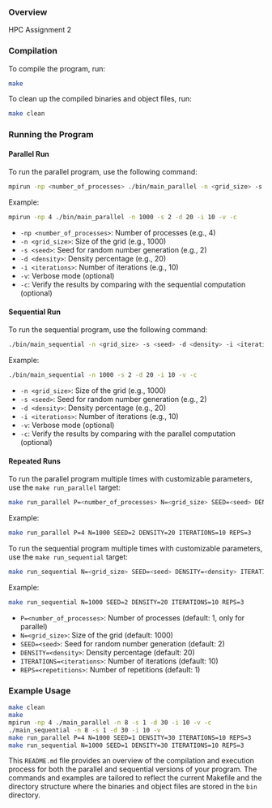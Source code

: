 ### Overview

HPC Assignment 2

### Compilation

To compile the program, run:

```sh
make
```

To clean up the compiled binaries and object files, run:

```sh
make clean
```

### Running the Program

#### Parallel Run

To run the parallel program, use the following command:

```sh
mpirun -np <number_of_processes> ./bin/main_parallel -n <grid_size> -s <seed> -d <density> -i <iterations> [-v] [-c]
```

Example:

```sh
mpirun -np 4 ./bin/main_parallel -n 1000 -s 2 -d 20 -i 10 -v -c
```

- `-np <number_of_processes>`: Number of processes (e.g., 4)
- `-n <grid_size>`: Size of the grid (e.g., 1000)
- `-s <seed>`: Seed for random number generation (e.g., 2)
- `-d <density>`: Density percentage (e.g., 20)
- `-i <iterations>`: Number of iterations (e.g., 10)
- `-v`: Verbose mode (optional)
- `-c`: Verify the results by comparing with the sequential computation (optional)

#### Sequential Run

To run the sequential program, use the following command:

```sh
./bin/main_sequential -n <grid_size> -s <seed> -d <density> -i <iterations> [-v] [-c]
```

Example:

```sh
./bin/main_sequential -n 1000 -s 2 -d 20 -i 10 -v -c
```

- `-n <grid_size>`: Size of the grid (e.g., 1000)
- `-s <seed>`: Seed for random number generation (e.g., 2)
- `-d <density>`: Density percentage (e.g., 20)
- `-i <iterations>`: Number of iterations (e.g., 10)
- `-v`: Verbose mode (optional)
- `-c`: Verify the results by comparing with the parallel computation (optional)

#### Repeated Runs

To run the parallel program multiple times with customizable parameters, use the `make run_parallel` target:

```sh
make run_parallel P=<number_of_processes> N=<grid_size> SEED=<seed> DENSITY=<density> ITERATIONS=<iterations> REPS=<repetitions>
```

Example:

```sh
make run_parallel P=4 N=1000 SEED=2 DENSITY=20 ITERATIONS=10 REPS=3
```

To run the sequential program multiple times with customizable parameters, use the `make run_sequential` target:

```sh
make run_sequential N=<grid_size> SEED=<seed> DENSITY=<density> ITERATIONS=<iterations> REPS=<repetitions>
```

Example:

```sh
make run_sequential N=1000 SEED=2 DENSITY=20 ITERATIONS=10 REPS=3
```

- `P=<number_of_processes>`: Number of processes (default: 1, only for parallel)
- `N=<grid_size>`: Size of the grid (default: 1000)
- `SEED=<seed>`: Seed for random number generation (default: 2)
- `DENSITY=<density>`: Density percentage (default: 20)
- `ITERATIONS=<iterations>`: Number of iterations (default: 10)
- `REPS=<repetitions>`: Number of repetitions (default: 1)

### Example Usage

```sh
make clean
make
mpirun -np 4 ./main_parallel -n 8 -s 1 -d 30 -i 10 -v -c
./main_sequential -n 8 -s 1 -d 30 -i 10 -v
make run_parallel P=4 N=1000 SEED=1 DENSITY=30 ITERATIONS=10 REPS=3
make run_sequential N=1000 SEED=1 DENSITY=30 ITERATIONS=10 REPS=3
```

This `README.md` file provides an overview of the compilation and execution process for both the parallel and sequential versions of your program. The commands and examples are tailored to reflect the current Makefile and the directory structure where the binaries and object files are stored in the `bin` directory.
